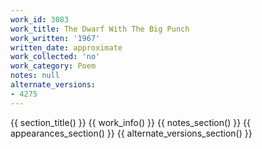 ```yaml
---
work_id: 3083
work_title: The Dwarf With The Big Punch
work_written: '1967'
written_date: approximate
work_collected: 'no'
work_category: Poem
notes: null
alternate_versions:
- 4275
---
```


{{ section_title() }}
{{ work_info() }}
{{ notes_section() }}
{{ appearances_section() }}
{{ alternate_versions_section() }}